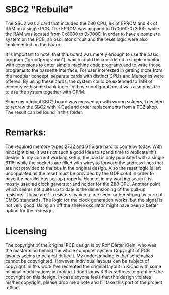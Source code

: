 # SBC2 "Rebuild"
The SBC2 was a card that included the Z80 CPU, 8k of EPROM and 4k of RAM on a single PCB. The EPROM was mapped to 0x0000-0x2000, while the RAM was located from 0x8000 to 0x9000. In order to have a complete system on the PCB, an oscillator circuit and the reset logic were also implemented on the board.

It is important to note, that this board was merely enough to use the basic program ("grundprogramm"), which could be considered a simple monitor with extensions to enter simple machine code programs and to write those programs to the cassette interface. For user interested in getting more from the modular concept, separate cards with distinct CPUs and Memories were offered. By using these cards, the system could be extended to 1MB of memory with some bank logic. In those configurations it was also possible to use the system together with CP/M.

Since my original SBC2 board was messed up with wrong solders, I decided to redraw the SBC2 with KiCad and order replacements from a PCB shop. The result can be found in this folder.

# Remarks:
The required memory types 2732 and 6116 are hard to come by today. With hindsight bias, it was not such a good idea to spend time to replicate this design. In my current working setup, the card is only populated with a single 6116, while the sockets are filled with wires to forward the address lines that are not provided to the bus in the original design. Also the reset logic is left unpopulated as the reset must be provided by the GDPico64 in order to have the parallel bus set up properly. Henc,e, in my working setup it is mostly used ad clock generator and holder for the Z80 CPU.
Another point which seems not quite up to date is the dimensioning of the pull-up resistors. Those are 1k resistors, which to me seem rather strong by current CMOS standards.
The logic for the clock generation works, but the signal is not very good. Using an off the shelve oscillator might have been a better option for the redesign.

# Licensing
The copyright of the original PCB design is by Rolf Dieter Klein, who was the mastermind behind the whole computer system
Copyright of PCB layouts seems to be a bit difficult. My understanding is that schematics cannot be copyrighted. However, individual layouts can be subject of copyright. In this work I've recreated the original layout in KiCad with some minimal modifications in routing. I don't know if this suffices to grant me the copyright on this design.
In case anyone feels that this design violates his/her copyright, please drop me a note and I'll take this part of the project offline.

